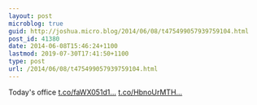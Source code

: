 ```yaml
---
layout: post
microblog: true
guid: http://joshua.micro.blog/2014/06/08/t475499057939759104.html
post_id: 41380
date: 2014-06-08T15:46:24+1100
lastmod: 2019-07-30T17:41:50+1100
type: post
url: /2014/06/08/t475499057939759104.html
---
```

Today's office [t.co/faWX051d1...](http://t.co/faWX051d1y) [t.co/HbnoUrMTH...](http://t.co/HbnoUrMTHV)
